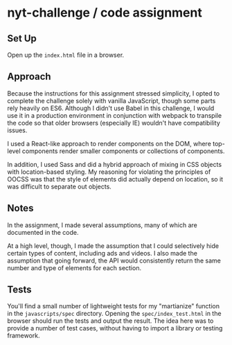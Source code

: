 # nyt-challenge / code assignment

## Set Up 

Open up the `index.html` file in a browser.

## Approach

Because the instructions for this assignment stressed simplicity, I opted to
complete the challenge solely with vanilla JavaScript, though some parts
rely heavily on ES6. Although I didn't use Babel in this challenge, I would use it
in a production environment in conjunction with webpack to transpile the code so 
that older browsers (especially IE) wouldn't have compatibility issues.

I used a React-like approach to render components on the DOM, where
top-level components render smaller components or collections of components.

In addition, I used Sass and did a hybrid approach of mixing in CSS objects
with location-based styling. My reasoning for violating the principles of
OOCSS was that the style of elements did actually depend on location, so it
was difficult to separate out objects.

## Notes

In the assignment, I made several assumptions, many of which are documented
in the code. 

At a high level, though, I made the assumption that I could selectively hide
certain types of content, including ads and videos. I also made the
assumption that going forward, the API would consistently return the same
number and type of elements for each section.

## Tests

You'll find a small number of lightweight tests for my "martianize" function
in the `javascripts/spec` directory. Opening the `spec/index_test.html` in
the browser should run the tests and output the result. The idea here was to
provide a number of test cases, without having to import a library or
testing framework.
